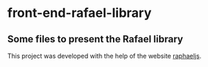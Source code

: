 # front-end-rafael-library
## Some files to present the Rafael library
This project was developed with the help of the website [raphaeljs](http://raphaeljs.com/).
